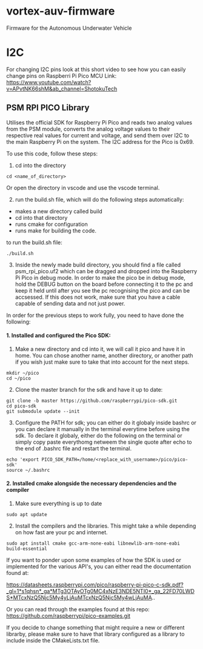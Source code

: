 # vortex-auv-firmware
Firmware for the Autonomous Underwater Vehicle

# I2C
For changing I2C pins look at this short video to see how you can easily change pins on Raspberri Pi Pico MCU
Link: https://www.youtube.com/watch?v=APvtNK66shM&ab_channel=ShotokuTech


## PSM RPI PICO Library

Utilises the official SDK for Raspberry Pi Pico and reads two analog values from the PSM module, converts the analog voltage values to their respective real values for current and voltage, and send them over I2C to the main Raspberry Pi on the system. The I2C address for the Pico is 0x69. 

To use this code, follow these steps:
1. cd into the directory
```
cd <name_of_directory>
```
Or open the directory in vscode and use the vscode terminal.


2. run the build.sh file, which will do the following steps automatically:
* makes a new directory called build
* cd into that directory
* runs cmake for configuration
* runs make for building the code.

to run the build.sh file: 
```
./build.sh
```
3. Inside the newly made build directory, you should find a file called psm_rpi_pico.uf2 which can be dragged and dropped into the Raspberry Pi Pico in debug mode. In order to make the pico be in debug mode, hold the DEBUG button on the board before connecting it to the pc and keep it held until after you see the pc recognising the pico and can be accsessed. If this does not work, make sure that you have a cable capable of sending data and not just power.  

In order for the previous steps to work fully, you need to have done the following: 
#### 1. Installed and configured the Pico SDK:
1. Make a new directory and cd into it, we will call it pico and have it in home. You can chose another name, another directory, or another path if you wish just make sure to take that into account for the next steps. 
```
mkdir ~/pico
cd ~/pico
```
2. Clone the master branch for the sdk and have it up to date: 
```
git clone -b master https://github.com/raspberrypi/pico-sdk.git
cd pico-sdk
git submodule update --init
```
3. Configure the PATH for sdk; you can either do it globaly inside bashrc or you can declare it manually in the terminal everytime before using the sdk. To declare it globaly, either do the following on the terminal or simply copy paste everythomg netweem the single quote after echo to the end of .bashrc file and restart the terminal. 
```
echo 'export PICO_SDK_PATH=/home/<replace_with_username>/pico/pico-sdk'
source ~/.bashrc
```
#### 2. Installed cmake alongside the necessary dependencies and the compiler
1. Make sure everything is up to date
```
sudo apt update
```
2. Install the compilers and the libraries. This might take a while depending on how fast are your pc and internet. 
```
sudo apt install cmake gcc-arm-none-eabi libnewlib-arm-none-eabi build-essential
```

If you want to ponder upon some examples of how the SDK is used or implemented for the various API's, you can either read the documentation found at: 

https://datasheets.raspberrypi.com/pico/raspberry-pi-pico-c-sdk.pdf?_gl=1*s1qhsn*_ga*MTg3OTAyOTg0MC4xNzE3NDE5NTI0*_ga_22FD70LWDS*MTcxNzQ5Njc5My4yLjAuMTcxNzQ5Njc5My4wLjAuMA.. 

Or you can read through the examples found at this repo: 
https://github.com/raspberrypi/pico-examples.git

If you decide to change something that might require a new or different librarby, please make sure to have that library configured as a library to include inside the CMakeLists.txt file. 